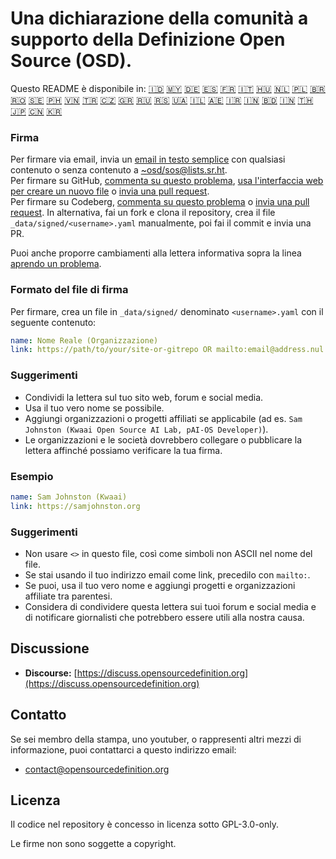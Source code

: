 # Una dichiarazione della comunità a supporto della Definizione Open Source (OSD).

Questo README è disponibile in:
[🇮🇩](README_ID.md)
[🇲🇾](README_MS.md)
[🇩🇪](README_DE.md)
[🇪🇸](README_ES.md)
[🇫🇷](README_FR.md)
[🇮🇹](README_IT.md)
[🇭🇺](README_HU.md)
[🇳🇱](README_NL.md)
[🇵🇱](README_PL.md)
[🇧🇷](README_PT-BR.md)
[🇷🇴](README_RO.md)
[🇸🇪](README_SV.md)
[🇵🇭](README_TL.md)
[🇻🇳](README_VI.md)
[🇹🇷](README_TR.md)
[🇨🇿](README_CS.md)
[🇬🇷](README_EL.md)
[🇷🇺](README_RU.md)
[🇷🇸](README_SR.md)
[🇺🇦](README_UK.md)
[🇮🇱](README_HE.md)
[🇦🇪](README_AR.md)
[🇮🇷](README_FA.md)
[🇮🇳](README_HI.md)
[🇧🇩](README_BN.md)
[🇮🇳](README_TA.md)
[🇹🇭](README_TH.md)
[🇯🇵](README_JA.md)
[🇨🇳](README_ZH-CN.md)
[🇰🇷](README_KO.md)

### Firma

Per firmare via email, invia un [email in testo semplice](https://useplaintext.email/) con qualsiasi contenuto o senza contenuto a [~osd/sos@lists.sr.ht](mailto:~osd/sos@lists.sr.ht).  
Per firmare su GitHub, [commenta su questo problema](https://github.com/OpenSourceDefinition/sos/issues/1), [usa l'interfaccia web per creare un nuovo file](https://github.com/OpenSourceDefinition/sos/new/main/_data/signed) o [invia una pull request](https://github.com/OpenSourceDefinition/sos/pulls).  
Per firmare su Codeberg, [commenta su questo problema](https://codeberg.org/osd/sos/issues/1) o [invia una pull request](https://codeberg.org/osd/sos/pulls). In alternativa, fai un fork e clona il repository, crea il file `_data/signed/<username>.yaml` manualmente, poi fai il commit e invia una PR.

Puoi anche proporre cambiamenti alla lettera informativa sopra la linea [aprendo un problema](https://codeberg.org/osd/sos/issues).

### Formato del file di firma

Per firmare, crea un file in `_data/signed/` denominato `<username>.yaml` con il seguente contenuto:

```yaml
name: Nome Reale (Organizzazione)
link: https://path/to/your/site-or-gitrepo OR mailto:email@address.nul
```

### Suggerimenti
- Condividi la lettera sul tuo sito web, forum e social media.
- Usa il tuo vero nome se possibile.
- Aggiungi organizzazioni o progetti affiliati se applicabile (ad es. `Sam Johnston (Kwaai Open Source AI Lab, pAI-OS Developer)`).
- Le organizzazioni e le società dovrebbero collegare o pubblicare la lettera affinché possiamo verificare la tua firma.

### Esempio

```yaml
name: Sam Johnston (Kwaai)
link: https://samjohnston.org
```

### Suggerimenti

- Non usare `<>` in questo file, così come simboli non ASCII nel nome del file.
- Se stai usando il tuo indirizzo email come link, precedilo con `mailto:`.
- Se puoi, usa il tuo vero nome e aggiungi progetti e organizzazioni affiliate tra parentesi.
- Considera di condividere questa lettera sui tuoi forum e social media e di notificare giornalisti che potrebbero essere utili alla nostra causa.

## Discussione

- **Discourse:** [https://discuss.opensourcedefinition.org](https://discuss.opensourcedefinition.org)

## Contatto
Se sei membro della stampa, uno youtuber, o rappresenti altri mezzi di informazione, puoi contattarci a questo indirizzo email:
- [contact@opensourcedefinition.org](mailto:contact@opensourcedefinition.org)

## Licenza
Il codice nel repository è concesso in licenza sotto GPL-3.0-only.

Le firme non sono soggette a copyright.